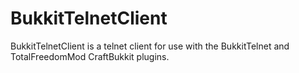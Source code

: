 BukkitTelnetClient
==================

BukkitTelnetClient is a telnet client for use with the BukkitTelnet and TotalFreedomMod CraftBukkit plugins.
